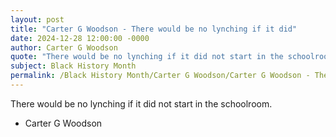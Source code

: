 ```yaml
---
layout: post
title: "Carter G Woodson - There would be no lynching if it did"
date: 2024-12-28 12:00:00 -0000
author: Carter G Woodson
quote: "There would be no lynching if it did not start in the schoolroom."
subject: Black History Month
permalink: /Black History Month/Carter G Woodson/Carter G Woodson - There would be no lynching if it did
---
```


There would be no lynching if it did not start in the schoolroom.

- Carter G Woodson
